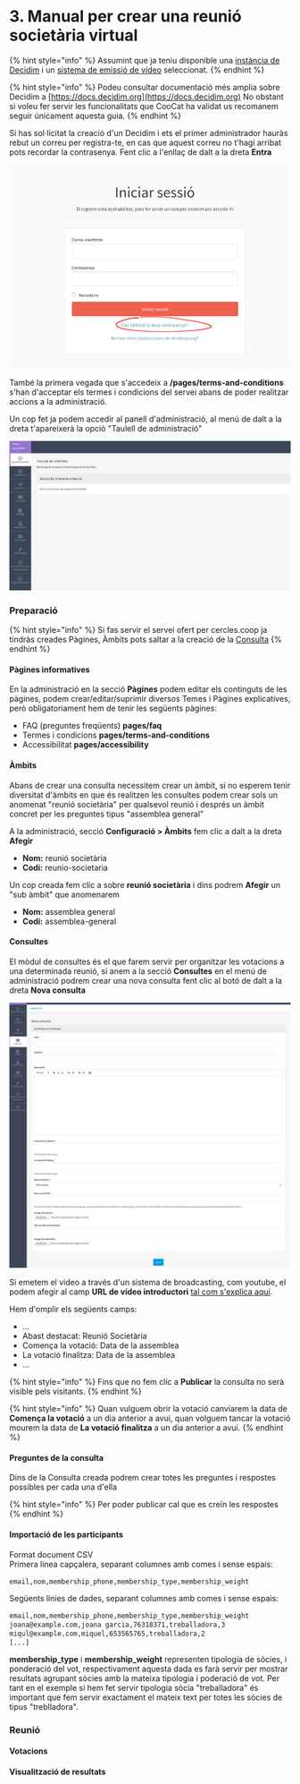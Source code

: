 # 3. Manual per crear una reunió societària virtual

{% hint style="info" %}
Assumint que ja teniu disponible una [instància de Decidim](../#com-puc-utilitzar-cercles-coop) i un [sistema de emissió de vídeo](necessitats-tecniques-per-organitzar-i-celebrar-reunions-virtuals.md#1-emissio-de-video-en-directe) seleccionat. 
{% endhint %}

{% hint style="info" %}
Podeu consultar documentació més amplia sobre Decidim a [https://docs.decidim.org](https://docs.decidim.org) No obstant si voleu fer servir les funcionalitats que CooCat ha validat us recomanem seguir únicament aquesta guia. 
{% endhint %}

Si has sol·licitat la creació d'un Decidim i ets el primer administrador hauràs rebut un correu per registra-te, en cas que aquest correu no t'hagi arribat pots recordar la contrasenya. Fent clic a l'enllaç de dalt a la dreta **Entra**

![](../.gitbook/assets/screenshot_2020-08-17-iniciar-sessio-prova-assemblea.png)

També la primera vegada que s'accedeix a **/pages/terms-and-conditions** s'han d'acceptar els termes i condicions del servei abans de poder realitzar accions a la administració.

Un cop fet ja podem accedir al panell d'administració, al menú de dalt a la dreta t'apareixerà la opció "Taulell de administració"

![](../.gitbook/assets/screenshot_2020-08-17-prova-assemblea.png)

### Preparació

{% hint style="info" %}
Si fas servir el servei ofert per cercles.coop ja tindràs creades Pàgines, Àmbits pots saltar a la creació de la [Consulta](posada-en-marxa.md#consultes)
{% endhint %}

#### Pàgines informatives

En la administració en la secció **Pàgines** podem editar els continguts de les pàgines, podem crear/editar/suprimir diversos Temes i Pàgines explicatives, però obligatoriament hem de tenir les següents pàgines: 

* FAQ \(preguntes freqüents\) **pages/faq**
* Termes i condicions **pages/terms-and-conditions**
* Accessibilitat **pages/accessibility**

#### **Àmbits**

Abans de crear una consulta necessitem crear un àmbit, si no esperem tenir diversitat d'àmbits en que és realitzen les consultes podem crear sols un anomenat "reunió societària" per qualsevol reunió i després un àmbit concret per les preguntes tipus "assemblea general"

A la administració, secció **Configuració &gt; Àmbits** fem clic a dalt a la dreta **Afegir**

* **Nom:** reunió societària
* **Codi:** reunio-societaria

Un cop creada fem clic a sobre **reunió societària** i dins podrem **Afegir** un "sub àmbit" que anomenarem 

* **Nom:** assemblea general
* **Codi:** assemblea-general

#### Consultes

El mòdul de consultes és el que farem servir per organitzar les votacions a una determinada reunió, si anem a la secció **Consultes** en el menú de administració podrem crear una nova consulta fent clic al botó de dalt a la dreta **Nova consulta**

![](../.gitbook/assets/screenshot_2020-08-18-prova-assemblea.png)

Si emetem el video a través d'un sistema de broadcasting, com youtube, el podem afegir al camp **URL de vídeo introductori** [tal com s'explica aquí](../video-de-la-assemblea/videoconferencia/mode-broadcasting.md#mostrar-el-video-de-youtube-a-decidim).

Hem d'omplir els següents camps:

* ...
* Abast destacat: Reunió Societària
* Comença la votació: Data de la assemblea
* La votació finalitza: Data de la assemblea
* ...

{% hint style="info" %}
Fins que no fem clic a **Publicar** la consulta no serà visible pels visitants.
{% endhint %}

{% hint style="info" %}
Quan vulguem obrir la votació canviarem la data de **Comença la votació** a un dia anterior a avui, quan volguem tancar la votació mourem la data de **La votació finalitza** a un dia anterior a avui.
{% endhint %}

#### Preguntes de la consulta

Dins de la Consulta creada podrem crear totes les preguntes i respostes possibles per cada una d'ella

{% hint style="info" %}
Per poder publicar cal que es creïn les respostes
{% endhint %}

#### Importació de les participants

Format document CSV  
Primera linea capçalera, separant columnes amb comes i sense espais:

```text
email,nom,membership_phone,membership_type,membership_weight
```

Següents línies de dades, separant columnes amb comes i sense espais:

```text
email,nom,membership_phone,membership_type,membership_weight
joana@example.com,joana garcia,76318371,treballadora,3
miqul@example.com,miquel,653565765,treballadora,2
[...]
```

**membership\_type** i **membership\_weight** representen tipologia de sòcies, i ponderació del vot, respectivament aquesta dada es farà servir per mostrar resultats agrupant sòcies amb la mateixa tipologia i poderació de vot. Per tant en el exemple si hem fet servir tipologia sòcia "treballadora" és important que fem servir exactament el mateix text per totes les sòcies de tipus "treblladora".

### Reunió

#### Votacions

#### Visualització de resultats

### 

